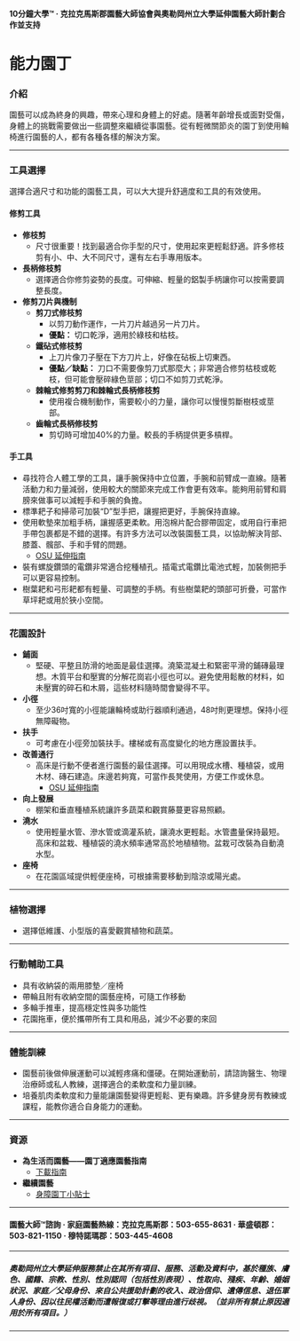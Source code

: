 #### 10分鐘大學™ · 克拉克馬斯郡園藝大師協會與奧勒岡州立大學延伸園藝大師計劃合作並支持

# 能力園丁

### 介紹

園藝可以成為終身的興趣，帶來心理和身體上的好處。隨著年齡增長或面對受傷，身體上的挑戰需要做出一些調整來繼續從事園藝。從有輕微關節炎的園丁到使用輪椅進行園藝的人，都有各種各樣的解決方案。

---

### 工具選擇

選擇合適尺寸和功能的園藝工具，可以大大提升舒適度和工具的有效使用。

#### 修剪工具

- **修枝剪**
  - 尺寸很重要！找到最適合你手型的尺寸，使用起來更輕鬆舒適。許多修枝剪有小、中、大不同尺寸，還有左右手專用版本。
- **長柄修枝剪**
  - 選擇適合你修剪姿勢的長度。可伸縮、輕量的鋁製手柄讓你可以按需要調整長度。
- **修剪刀片與機制**
  - **剪刀式修枝剪**
    - 以剪刀動作運作，一片刀片越過另一片刀片。
    - **優點：** 切口乾淨，適用於綠枝和枯枝。
  - **鐵砧式修枝剪**
    - 上刀片像刀子壓在下方刀片上，好像在砧板上切東西。
    - **優點／缺點：** 刀口不需要像剪刀式那麼大；非常適合修剪枯枝或乾枝，但可能會壓碎綠色莖部；切口不如剪刀式乾淨。
  - **棘輪式修剪剪刀和棘輪式長柄修枝剪**
    - 使用複合機制動作，需要較小的力量，讓你可以慢慢剪斷樹枝或莖部。
  - **齒輪式長柄修枝剪**
    - 剪切時可增加40%的力量。較長的手柄提供更多槓桿。

#### 手工具

- 尋找符合人體工學的工具，讓手腕保持中立位置，手腕和前臂成一直線。隨著活動力和力量減弱，使用較大的關節來完成工作會更有效率。能夠用前臂和肩膀來做事可以減輕手和手腕的負擔。
- 標準耙子和掃帚可加裝“D”型手把，讓握把更好，手腕保持直線。
- 使用軟墊來加粗手柄，讓握感更柔軟。用泡棉片配合膠帶固定，或用自行車把手帶包裹都是不錯的選擇。有許多方法可以改裝園藝工具，以協助解決背部、膝蓋、髖部、手和手臂的問題。  
  - [OSU 延伸指南](https://catalog.extension.oregonstate.edu/sites/catalog/files/project/pdf/em8504.pdf)
- 裝有螺旋鑽頭的電鑽非常適合挖種植孔。插電式電鑽比電池式輕，加裝側把手可以更容易控制。
- 樹葉耙和弓形耙都有輕量、可調整的手柄。有些樹葉耙的頭部可折疊，可當作草坪耙或用於狹小空間。

---

### 花園設計

- **鋪面**
  - 堅硬、平整且防滑的地面是最佳選擇。澆築混凝土和緊密平滑的鋪磚最理想。木質平台和壓實的分解花崗岩小徑也可以。避免使用鬆散的材料，如未壓實的碎石和木屑，這些材料隨時間會變得不平。
- **小徑**
  - 至少36吋寬的小徑能讓輪椅或助行器順利通過，48吋則更理想。保持小徑無障礙物。
- **扶手**
  - 可考慮在小徑旁加裝扶手。樓梯或有高度變化的地方應設置扶手。
- **改善通行**
  - 高床是行動不便者進行園藝的最佳選擇。可以用現成水槽、種植袋，或用木材、磚石建造。床邊若夠寬，可當作長凳使用，方便工作或休息。  
    - [OSU 延伸指南](https://catalog.extension.oregonstate.edu/fs270)
- **向上發展**
  - 棚架和垂直種植系統讓許多蔬菜和觀賞藤蔓更容易照顧。
- **澆水**
  - 使用輕量水管、滲水管或滴灌系統，讓澆水更輕鬆。水管盡量保持最短。高床和盆栽、種植袋的澆水頻率通常高於地植植物。盆栽可改裝為自動澆水型。
- **座椅**
  - 在花園區域提供輕便座椅，可根據需要移動到陰涼或陽光處。

---

### 植物選擇

- 選擇低維護、小型版的喜愛觀賞植物和蔬菜。

---

### 行動輔助工具

- 具有收納袋的兩用膝墊／座椅
- 帶輪且附有收納空間的園藝座椅，可隨工作移動
- 多輪手推車，提高穩定性與多功能性
- 花園拖車，便於攜帶所有工具和用品，減少不必要的來回

---

### 體能訓練

- 園藝前後做伸展運動可以減輕疼痛和僵硬。在開始運動前，請諮詢醫生、物理治療師或私人教練，選擇適合的柔軟度和力量訓練。
- 培養肌肉柔軟度和力量能讓園藝變得更輕鬆、更有樂趣。許多健身房有教練或課程，能教你適合自身能力的運動。

---

### 資源

- **為生活而園藝——園丁適應園藝指南**  
  - [下載指南](https://s3.wp.wsu.edu/uploads/sites/2079/2015/12/GFL-booklet-complete.pdf)
- **繼續園藝**  
  - [身障園丁小貼士](https://www.carryongardening.org.uk/top-tips-for-disabled-gardeners.aspx)

---

#### 園藝大師™諮詢 · 家庭園藝熱線：克拉克馬斯郡：503-655-8631 · 華盛頓郡：503-821-1150 · 穆特諾瑪郡：503-445-4608

---

##### 奧勒岡州立大學延伸服務禁止在其所有項目、服務、活動及資料中，基於種族、膚色、國籍、宗教、性別、性別認同（包括性別表現）、性取向、殘疾、年齡、婚姻狀況、家庭／父母身份、來自公共援助計劃的收入、政治信仰、遺傳信息、退伍軍人身份、因以往民權活動而遭報復或打擊等理由進行歧視。（並非所有禁止原因適用於所有項目。）

---